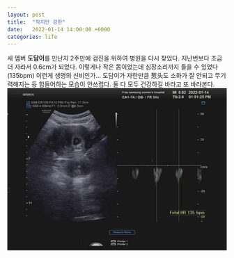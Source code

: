 ```yaml
---
layout: post
title:  "작지만 강한"
date:   2022-01-14 14:00:00 +0000
categories: life
---
```


새 멤버 **도담이**를 만난지 2주만에 검진을 위하여 병원을 다시 찾았다. 
지난번보다 조금더 자라서 0.6cm가 되었다. 이렇게나 작은 몸이었는데 심장소리까지 들을 수 있었다 (135bpm)
이런게 생명의 신비인가... 도담이가 자란만큼 葱头도 소화가 잘 안되고 무기력해지는 등 힘들어하는 모습이 안쓰럽다. 둘 다 모두 건강하길 바라고 또 바라본다.
![first_heartbeat](/assets/images/20220114_first_heartbeat.jpeg)
